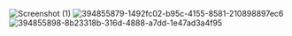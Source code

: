 ![Screenshot (1)](https://github.com/user-attachments/assets/f457600e-2518-4e4d-9ba7-6b14e63f7ca2)
![394855879-1492fc02-b95c-4155-8581-210898897ec6](https://github.com/user-attachments/assets/e2dffbda-63ef-466c-955a-1cdd31100847)
![394855898-8b23318b-316d-4888-a7dd-1e47ad3a4f95](https://github.com/user-attachments/assets/406400c3-00ba-4f18-bba4-566dbad755b1)
